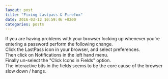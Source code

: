 ```yaml
---
layout: post
title: "Fixing Lastpass & Firefox"
date: 2016-03-12 10:59:46 +0200
categories: posts
---
```


If you are having problems with your browser locking up whenever you’re entering a password perform the following change.   
Click the LastPass icon in your browser, and select preferences.   
Then click on Notifications in the left hand menu.   
Finally un-select the "Click Icons in Fields" option.   
The interactive bits in the fields seems to be the core cause of the browser slow down / hangs.  